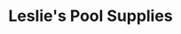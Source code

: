 ---
title: "Leslie's Pool Supplies"
url: /mesa/leslies-pool-supplies-north-ellsworth-road/
shop: Pool
---